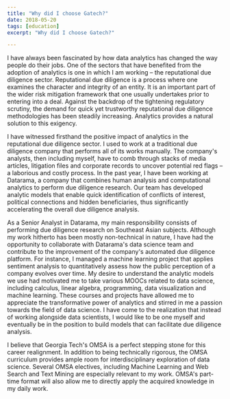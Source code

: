 ```yaml
---
title: "Why did I choose Gatech?"
date: 2018-05-20
tags: [education]
excerpt: "Why did I choose Gatech?"

---
```


I have always been fascinated by how data analytics has changed the way people do their jobs. One of the sectors that have benefited from the adoption of analytics is one in which I am working – the reputational due diligence sector. Reputational due diligence is a process where one examines the character and integrity of an entity. It is an important part of the wider risk mitigation framework that one usually undertakes prior to entering into a deal. Against the backdrop of the tightening regulatory scrutiny, the demand for quick yet trustworthy reputational due diligence methodologies has been steadily increasing. Analytics provides a natural solution to this exigency.


I have witnessed firsthand the positive impact of analytics in the reputational due diligence sector. I used to work at a traditional due diligence company that performs all of its works manually. The company's analysts, then including myself, have to comb through stacks of media articles, litigation files and corporate records to uncover potential red flags – a laborious and costly process. In the past year, I have been working at Datarama, a company that combines human analysis and computational analytics to perform due diligence research. Our team has developed analytic models that enable quick identification of conflicts of interest, political connections and hidden beneficiaries, thus significantly accelerating the overall due diligence analysis.


As a Senior Analyst in Datarama, my main responsibility consists of performing due diligence research on Southeast Asian subjects. Although my work hitherto has been mostly non-technical in nature, I have had the opportunity to collaborate with Datarama's data science team and contribute to the improvement of the company's automated due diligence platform. For instance, I managed a machine learning project that applies sentiment analysis to quantitatively assess how the public perception of a company evolves over time. My desire to understand the analytic models we use had motivated me to take various MOOCs related to data science, including calculus, linear algebra, programming, data visualization and machine learning. These courses and projects have allowed me to appreciate the transformative power of analytics and stirred in me a passion towards the field of data science. I have come to the realization that instead of working alongside data scientists, I would like to be one myself and eventually be in the position to build models that can facilitate due diligence analysis.


I believe that Georgia Tech's OMSA is a perfect stepping stone for this career realignment. In addition to being technically rigorous, the OMSA curriculum provides ample room for interdisciplinary exploration of data science. Several OMSA electives, including Machine Learning and Web Search and Text Mining are especially relevant to my work. OMSA's part-time format will also allow me to directly apply the acquired knowledge in my daily work.
